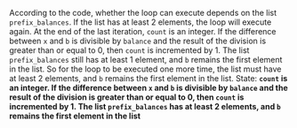 According to the code, whether the loop can execute depends on the list `prefix_balances`. If the list has at least 2 elements, the loop will execute again. At the end of the last iteration, `count` is an integer. If the difference between `x` and `b` is divisible by `balance` and the result of the division is greater than or equal to 0, then `count` is incremented by 1. The list `prefix_balances` still has at least 1 element, and `b` remains the first element in the list. So for the loop to be executed one more time, the list must have at least 2 elements, and `b` remains the first element in the list.
State: **`count` is an integer. If the difference between `x` and `b` is divisible by `balance` and the result of the division is greater than or equal to 0, then `count` is incremented by 1. The list `prefix_balances` has at least 2 elements, and `b` remains the first element in the list**